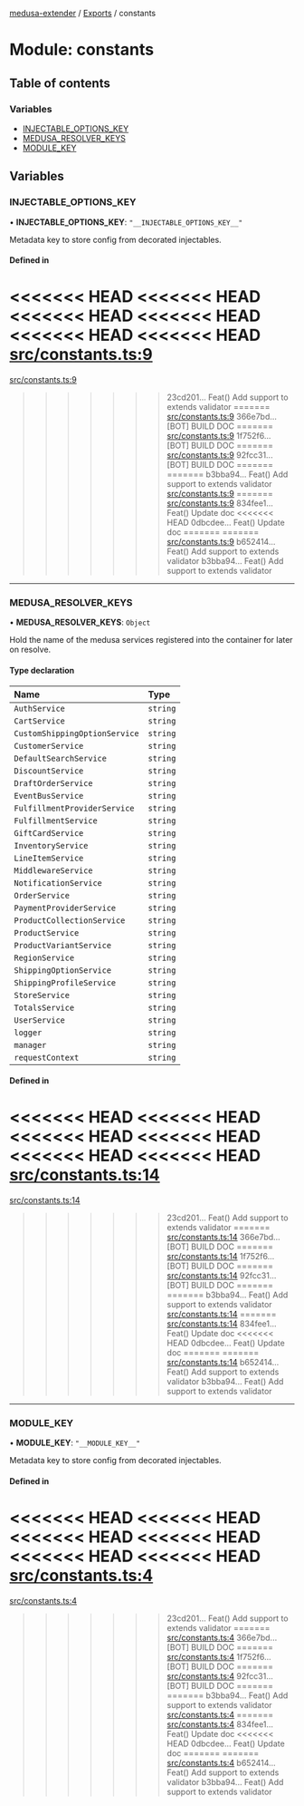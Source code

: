 [medusa-extender](../README.md) / [Exports](../modules.md) / constants

# Module: constants

## Table of contents

### Variables

- [INJECTABLE\_OPTIONS\_KEY](constants.md#injectable_options_key)
- [MEDUSA\_RESOLVER\_KEYS](constants.md#medusa_resolver_keys)
- [MODULE\_KEY](constants.md#module_key)

## Variables

### INJECTABLE\_OPTIONS\_KEY

• **INJECTABLE\_OPTIONS\_KEY**: ``"__INJECTABLE_OPTIONS_KEY__"``

Metadata key to store config from decorated injectables.

#### Defined in

<<<<<<< HEAD
<<<<<<< HEAD
<<<<<<< HEAD
<<<<<<< HEAD
<<<<<<< HEAD
<<<<<<< HEAD
[src/constants.ts:9](https://github.com/adrien2p/medusa-extender/blob/89f7223/src/constants.ts#L9)
=======
[src/constants.ts:9](https://github.com/adrien2p/medusa-extender/blob/c048da3/src/constants.ts#L9)
>>>>>>> 23cd201... Feat() Add support to extends validator
=======
[src/constants.ts:9](https://github.com/adrien2p/medusa-extender/blob/23cd201/src/constants.ts#L9)
>>>>>>> 366e7bd... [BOT] BUILD DOC
=======
[src/constants.ts:9](https://github.com/adrien2p/medusa-extender/blob/0490090/src/constants.ts#L9)
>>>>>>> 1f752f6... [BOT] BUILD DOC
=======
[src/constants.ts:9](https://github.com/adrien2p/medusa-extender/blob/7e89c01/src/constants.ts#L9)
>>>>>>> 92fcc31... [BOT] BUILD DOC
=======
=======
>>>>>>> b3bba94... Feat() Add support to extends validator
[src/constants.ts:9](https://github.com/adrien2p/medusa-extender/blob/7e89c01/src/constants.ts#L9)
=======
[src/constants.ts:9](https://github.com/adrien2p/medusa-extender/blob/89f7223/src/constants.ts#L9)
>>>>>>> 834fee1... Feat() Update doc
<<<<<<< HEAD
>>>>>>> 0dbcdee... Feat() Update doc
=======
=======
[src/constants.ts:9](https://github.com/adrien2p/medusa-extender/blob/834fee1/src/constants.ts#L9)
>>>>>>> b652414... Feat() Add support to extends validator
>>>>>>> b3bba94... Feat() Add support to extends validator

___

### MEDUSA\_RESOLVER\_KEYS

• **MEDUSA\_RESOLVER\_KEYS**: `Object`

Hold the name of the medusa services registered into the container for later on resolve.

#### Type declaration

| Name | Type |
| :------ | :------ |
| `AuthService` | `string` |
| `CartService` | `string` |
| `CustomShippingOptionService` | `string` |
| `CustomerService` | `string` |
| `DefaultSearchService` | `string` |
| `DiscountService` | `string` |
| `DraftOrderService` | `string` |
| `EventBusService` | `string` |
| `FulfillmentProviderService` | `string` |
| `FulfillmentService` | `string` |
| `GiftCardService` | `string` |
| `InventoryService` | `string` |
| `LineItemService` | `string` |
| `MiddlewareService` | `string` |
| `NotificationService` | `string` |
| `OrderService` | `string` |
| `PaymentProviderService` | `string` |
| `ProductCollectionService` | `string` |
| `ProductService` | `string` |
| `ProductVariantService` | `string` |
| `RegionService` | `string` |
| `ShippingOptionService` | `string` |
| `ShippingProfileService` | `string` |
| `StoreService` | `string` |
| `TotalsService` | `string` |
| `UserService` | `string` |
| `logger` | `string` |
| `manager` | `string` |
| `requestContext` | `string` |

#### Defined in

<<<<<<< HEAD
<<<<<<< HEAD
<<<<<<< HEAD
<<<<<<< HEAD
<<<<<<< HEAD
<<<<<<< HEAD
[src/constants.ts:14](https://github.com/adrien2p/medusa-extender/blob/89f7223/src/constants.ts#L14)
=======
[src/constants.ts:14](https://github.com/adrien2p/medusa-extender/blob/c048da3/src/constants.ts#L14)
>>>>>>> 23cd201... Feat() Add support to extends validator
=======
[src/constants.ts:14](https://github.com/adrien2p/medusa-extender/blob/23cd201/src/constants.ts#L14)
>>>>>>> 366e7bd... [BOT] BUILD DOC
=======
[src/constants.ts:14](https://github.com/adrien2p/medusa-extender/blob/0490090/src/constants.ts#L14)
>>>>>>> 1f752f6... [BOT] BUILD DOC
=======
[src/constants.ts:14](https://github.com/adrien2p/medusa-extender/blob/7e89c01/src/constants.ts#L14)
>>>>>>> 92fcc31... [BOT] BUILD DOC
=======
=======
>>>>>>> b3bba94... Feat() Add support to extends validator
[src/constants.ts:14](https://github.com/adrien2p/medusa-extender/blob/7e89c01/src/constants.ts#L14)
=======
[src/constants.ts:14](https://github.com/adrien2p/medusa-extender/blob/89f7223/src/constants.ts#L14)
>>>>>>> 834fee1... Feat() Update doc
<<<<<<< HEAD
>>>>>>> 0dbcdee... Feat() Update doc
=======
=======
[src/constants.ts:14](https://github.com/adrien2p/medusa-extender/blob/834fee1/src/constants.ts#L14)
>>>>>>> b652414... Feat() Add support to extends validator
>>>>>>> b3bba94... Feat() Add support to extends validator

___

### MODULE\_KEY

• **MODULE\_KEY**: ``"__MODULE_KEY__"``

Metadata key to store config from decorated injectables.

#### Defined in

<<<<<<< HEAD
<<<<<<< HEAD
<<<<<<< HEAD
<<<<<<< HEAD
<<<<<<< HEAD
<<<<<<< HEAD
[src/constants.ts:4](https://github.com/adrien2p/medusa-extender/blob/89f7223/src/constants.ts#L4)
=======
[src/constants.ts:4](https://github.com/adrien2p/medusa-extender/blob/c048da3/src/constants.ts#L4)
>>>>>>> 23cd201... Feat() Add support to extends validator
=======
[src/constants.ts:4](https://github.com/adrien2p/medusa-extender/blob/23cd201/src/constants.ts#L4)
>>>>>>> 366e7bd... [BOT] BUILD DOC
=======
[src/constants.ts:4](https://github.com/adrien2p/medusa-extender/blob/0490090/src/constants.ts#L4)
>>>>>>> 1f752f6... [BOT] BUILD DOC
=======
[src/constants.ts:4](https://github.com/adrien2p/medusa-extender/blob/7e89c01/src/constants.ts#L4)
>>>>>>> 92fcc31... [BOT] BUILD DOC
=======
=======
>>>>>>> b3bba94... Feat() Add support to extends validator
[src/constants.ts:4](https://github.com/adrien2p/medusa-extender/blob/7e89c01/src/constants.ts#L4)
=======
[src/constants.ts:4](https://github.com/adrien2p/medusa-extender/blob/89f7223/src/constants.ts#L4)
>>>>>>> 834fee1... Feat() Update doc
<<<<<<< HEAD
>>>>>>> 0dbcdee... Feat() Update doc
=======
=======
[src/constants.ts:4](https://github.com/adrien2p/medusa-extender/blob/834fee1/src/constants.ts#L4)
>>>>>>> b652414... Feat() Add support to extends validator
>>>>>>> b3bba94... Feat() Add support to extends validator
